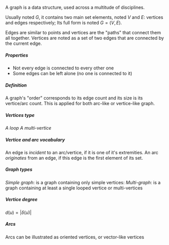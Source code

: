 A graph is a data structure, used across a multitude of disciplines. 

Usually noted $G$, it contains two main set elements, noted $V$ and $E$: vertices and edges respectively; Its full form is noted $G = (V, E)$.

Edges are similar to points and vertices are the "paths" that connect them all together.
Vertices are noted as a set of two edges that are connected by the current edge.

##### Properties
- Not every edge is connected to every other one
- Some edges can be left alone (no one is connected to it)

##### Definition
A graph's "order" corresponds to its edge count and its size is its vertice/arc count.
This is applied for both arc-like or vertice-like graph.

##### Vertices type
_A loop_
_A multi-vertice_

##### Vertice and arc vocabulary
An edge is _incident_ to an arc/vertice, if it is one of it's extremities.
An arc _originates_ from an edge, if this edge is the first element of its set.

##### Graph types
_Simple graph_: is a graph containing only simple vertices: 
_Multi-graph_: is a graph containing at least a single looped vertice or multi-vertices

##### Vertice degree
$d(u) = |\delta(u)|$

##### Arcs
Arcs can be illustrated as oriented vertices, or vector-like vertices 